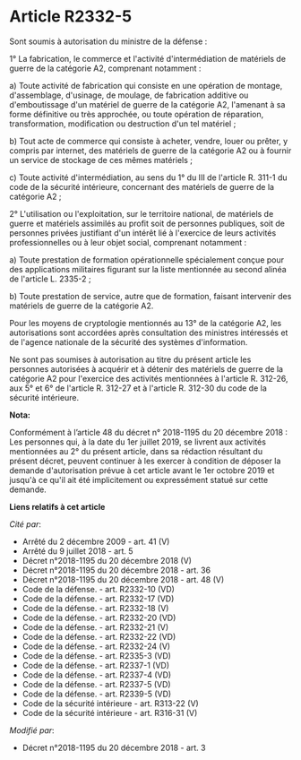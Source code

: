 # Article R2332-5

Sont soumis à autorisation du ministre de la défense :

1° La fabrication, le commerce et l'activité d'intermédiation de matériels de guerre de la catégorie A2, comprenant
notamment :

a) Toute activité de fabrication qui consiste en une opération de montage, d'assemblage, d'usinage, de moulage, de
fabrication additive ou d'emboutissage d'un matériel de guerre de la catégorie A2, l'amenant à sa forme définitive ou très
approchée, ou toute opération de réparation, transformation, modification ou destruction d'un tel matériel ;

b) Tout acte de commerce qui consiste à acheter, vendre, louer ou prêter, y compris par internet, des matériels de guerre de
la catégorie A2 ou à fournir un service de stockage de ces mêmes matériels ;

c) Toute activité d'intermédiation, au sens du 1° du III de l'article R. 311-1 du code de la sécurité intérieure, concernant
des matériels de guerre de la catégorie A2 ;

2° L'utilisation ou l'exploitation, sur le territoire national, de matériels de guerre et matériels assimilés au profit soit
de personnes publiques, soit de personnes privées justifiant d'un intérêt lié à l'exercice de leurs activités
professionnelles ou à leur objet social, comprenant notamment :

a) Toute prestation de formation opérationnelle spécialement conçue pour des applications militaires figurant sur la liste
mentionnée au second alinéa de l'article L. 2335-2 ;

b) Toute prestation de service, autre que de formation, faisant intervenir des matériels de guerre de la catégorie A2.

Pour les moyens de cryptologie mentionnés au 13° de la catégorie A2, les autorisations sont accordées après consultation des
ministres intéressés et de l'agence nationale de la sécurité des systèmes d'information.

Ne sont pas soumises à autorisation au titre du présent article les personnes autorisées à acquérir et à détenir des
matériels de guerre de la catégorie A2 pour l'exercice des activités mentionnées à l'article R. 312-26, aux 5° et 6° de
l'article R. 312-27 et à l'article R. 312-30 du code de la sécurité intérieure.

**Nota:**

Conformément à l’article 48 du décret n° 2018-1195 du 20 décembre 2018 : Les personnes qui, à la date du 1er juillet 2019, se
livrent aux activités mentionnées au 2° du présent article, dans sa rédaction résultant du présent décret, peuvent continuer
à les exercer à condition de déposer la demande d'autorisation prévue à cet article avant le 1er octobre 2019 et jusqu'à ce
qu'il ait été implicitement ou expressément statué sur cette demande.

**Liens relatifs à cet article**

_Cité par_:

  - Arrêté du 2 décembre 2009 - art. 41 (V)
  - Arrêté du 9 juillet 2018 - art. 5
  - Décret n°2018-1195 du 20 décembre 2018 (V)
  - Décret n°2018-1195 du 20 décembre 2018 - art. 36
  - Décret n°2018-1195 du 20 décembre 2018 - art. 48 (V)
  - Code de la défense. - art. R2332-10 (VD)
  - Code de la défense. - art. R2332-17 (VD)
  - Code de la défense. - art. R2332-18 (V)
  - Code de la défense. - art. R2332-20 (VD)
  - Code de la défense. - art. R2332-21 (V)
  - Code de la défense. - art. R2332-22 (VD)
  - Code de la défense. - art. R2332-24 (V)
  - Code de la défense. - art. R2335-3 (VD)
  - Code de la défense. - art. R2337-1 (VD)
  - Code de la défense. - art. R2337-4 (VD)
  - Code de la défense. - art. R2337-5 (VD)
  - Code de la défense. - art. R2339-5 (VD)
  - Code de la sécurité intérieure - art. R313-22 (V)
  - Code de la sécurité intérieure - art. R316-31 (V)

_Modifié par_:

  - Décret n°2018-1195 du 20 décembre 2018 - art. 3
